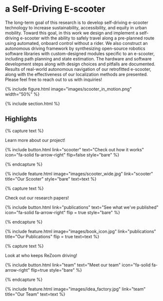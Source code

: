 ---
---

# a Self-Driving E-scooter

The long-term goal of this research is to develop self-driving e-scooter technology to increase sustainability, accessibility, and equity in urban mobility. Toward this goal, in this work we design and implement a self-driving e-scooter with the ability to safely travel along a pre-planned route using automated, onboard control without a rider. We also construct an autonomous driving framework by synthesizing open-source robotics software libraries with custom-designed modules specific to an e-scooter, including path planning and state estimation. The hardware and software development steps along with design choices and pitfalls are documented. Results of real-world autonomous navigation of our retrofitted e-scooter, along with the effectiveness of our localization methods are presented. Please feel free to reach out to us with inquiries!

{% include figure.html image="images/scooter_in_motion.png" width="50%" %}

{% include section.html %}



## Highlights

{% capture text %}

Learn more about our project!

{%
  include button.html
  link="scooter"
  text="Check out how it works"
  icon="fa-solid fa-arrow-right"
  flip=false
  style="bare"
%}

{% endcapture %}

{%
  include feature.html
  image="images/scooter_wide.jpg"
  link="scooter"
  title="Our Scooter"
  style="bare"
  text=text
%}

{% capture text %}

Check out our research papers!

{%
  include button.html
  link="publications"
  text="See what we've published"
  icon="fa-solid fa-arrow-right"
  flip = true
  style="bare"
%}

{% endcapture %}

{%
  include feature.html
  image="images/book_icon.jpg"
  link="publications"
  title="Our Publications"
  flip = true
  text=text
%}


{% capture text %}

Look at who keeps ReZoom driving!

{%
  include button.html
  link="team"
  text="Meet our team"
  icon="fa-solid fa-arrow-right"
  flip=true
  style="bare"
%}

{% endcapture %}

{%
  include feature.html
  image="images/idea_factory.jpg"
  link="team"
  title="Our Team"
  text=text
%}
